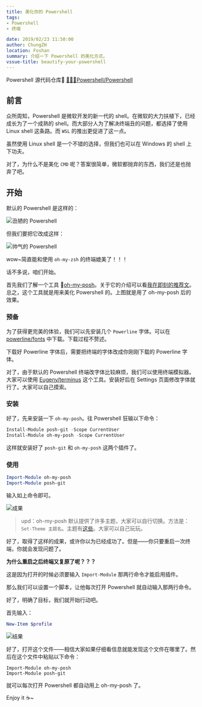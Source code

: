 ```yaml
---
title: 美化你的 Powershell
tags: 
- Powershell
- 终端

date: 2019/02/23 11:50:00
author: ChungZH
location: Foshan
summary: 介绍一下 Powershell 的美化方式。
vssue-title: beautify-your-powershell
---
```


Powershell 源代码仓库🔗 [🎉🎉🎉Powershell/Powershell](https://github.com/PowerShell/PowerShell)

<!-- More --> <!-- more -->

## 前言

众所周知，Powershell 是微软开发的新一代的 shell。在微软的大力扶植下，已经成长为了一个成熟的 shell。而大部分人为了解决终端丑的问题，都选择了使用 Linux shell 这条路。而 `WSL` 的推出更促进了这一点。

虽然使用 Linux shell 是一个不错的选择，但我们也可以在 Windows 的 shell 上下功夫。

对了，为什么不是美化 `CMD` 呢？答案很简单，微软都抛弃的东西，我们还是也抛弃了吧。

## 开始

默认的 Powershell 是这样的：

![丑陋的 Powershell](https://chungzhblog-photo.oss-cn-shenzhen.aliyuncs.com/%E5%8D%9A%E5%AE%A2/%E6%9E%81%E5%AE%A2%E6%94%BB%E7%95%A5/20/Powershell1.png)

但我们要把它改成这样：

![帅气的 Powershell](https://chungzhblog-photo.oss-cn-shenzhen.aliyuncs.com/%E5%8D%9A%E5%AE%A2/%E6%9E%81%E5%AE%A2%E6%94%BB%E7%95%A5/20/Powershell2.png)

wow~简直能和使用 `oh-my-zsh` 的终端媲美了！！！

话不多说，咱们开始。

首先我们了解一个工具 🌟[oh-my-posh](https://github.com/JanDeDobbeleer/oh-my-posh)。关于它的介绍可以看[我在即刻的推荐文](https://web.okjike.com/post-detail/5c1b25c05158130011810bfd/originalPost)。总之，这个工具就是用来美化 Powershell 的。上图就是用了 oh-my-posh 后的效果。

### 预备

为了获得更完美的体验，我们可以先安装几个 `Powerline` 字体。可以在 [powerline/fonts](https://github.com/powerline/fonts) 中下载。下载过程不赘述。

下载好 Powerline 字体后，需要把终端的字体改成你刚刚下载的 Powerline 字体。

对了，由于默认的 Powershell 终端改字体比较麻烦，我们可以使用终端模拟器。大家可以使用 [Eugeny/terminus](https://github.com/Eugeny/terminus) 这个工具。安装好后在 Settings 页面修改字体就行了。大家可以自己摸索。

### 安装

好了，先来安装一下 `oh-my-posh`。往 Powershell 狂输以下命令：

```powershell
Install-Module posh-git -Scope CurrentUser
Install-Module oh-my-posh -Scope CurrentUser
```

这样就安装好了 `posh-git` 和 `oh-my-posh` 这两个插件了。

### 使用

```powershell
Import-Module oh-my-posh
Import-Module posh-git
```

输入如上命令即可。

![成果](https://chungzhblog-photo.oss-cn-shenzhen.aliyuncs.com/%E5%8D%9A%E5%AE%A2/%E6%9E%81%E5%AE%A2%E6%94%BB%E7%95%A5/20/Powershell3.png)

>  upd：oh-my-posh 默认提供了许多主题，大家可以自行切换。方法是：`Set-Theme 主题名`。主题有[这些](https://github.com/JanDeDobbeleer/oh-my-posh#themes)。大家可以自己玩玩。

好了，取得了这样的成果，或许你以为已经成功了。但是——你只要重启一次终端，你就会发现问题了。

**为什么重启之后终端又复原了呢？？？**

这是因为打开的时候必须要输入 `Import-Module` 那两行命令才能启用插件。

那么我们可以设置一个脚本，让他每次打开 Powershell 就自动输入那两行命令。

好了，明确了目标，我们就开始行动吧。

首先输入：

```powershell
New-Item $profile
```

![结果](https://chungzhblog-photo.oss-cn-shenzhen.aliyuncs.com/%E5%8D%9A%E5%AE%A2/%E6%9E%81%E5%AE%A2%E6%94%BB%E7%95%A5/20/Powershell4.png)

好了，打开这个文件——相信大家如果仔细看信息就能发现这个文件在哪里了。然后在这个文件中粘贴以下命令：

```
Import-Module oh-my-posh
Import-Module posh-git
```

就可以每次打开 Powershell 都自动用上 oh-my-posh 了。

Enjoy it ☕~

<Vssue title="beautify-your-powershell" />